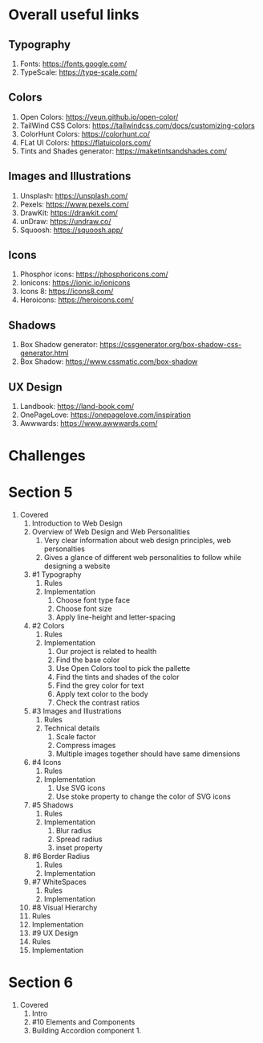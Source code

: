# Overall useful links

## Typography
1. Fonts: https://fonts.google.com/
2. TypeScale: https://type-scale.com/

## Colors
1. Open Colors: https://yeun.github.io/open-color/
2. TailWind CSS Colors: https://tailwindcss.com/docs/customizing-colors
3. ColorHunt Colors: https://colorhunt.co/
4. FLat UI Colors: https://flatuicolors.com/
5. Tints and Shades generator: https://maketintsandshades.com/

## Images and Illustrations
1. Unsplash: https://unsplash.com/
2. Pexels: https://www.pexels.com/
3. DrawKit: https://drawkit.com/
4. unDraw: https://undraw.co/
5. Squoosh: https://squoosh.app/

## Icons
1. Phosphor icons: https://phosphoricons.com/
2. Ionicons: https://ionic.io/ionicons
3. Icons 8: https://icons8.com/
4. Heroicons: https://heroicons.com/

## Shadows
1. Box Shadow generator: https://cssgenerator.org/box-shadow-css-generator.html
2. Box Shadow: https://www.cssmatic.com/box-shadow

## UX Design
1. Landbook: https://land-book.com/
2. OnePageLove: https://onepagelove.com/inspiration
3. Awwwards: https://www.awwwards.com/


# Challenges

# Section 5
1. Covered
   1. Introduction to Web Design
   2. Overview of Web Design and Web Personalities
      1. Very clear information about web design principles, web personalties
      2. Gives a glance of different web personalities to follow while designing a website
   3. #1 Typography
      1. Rules
      2. Implementation
         1. Choose font type face
         2. Choose font size
         3. Apply line-height and letter-spacing
   4. #2 Colors
      1. Rules
      2. Implementation
         1. Our project is related to health
         2. Find the base color
         3. Use Open Colors tool to pick the pallette
         4. Find the tints and shades of the color
         5. Find the grey color for text
         6. Apply text color to the body
         7. Check the contrast ratios
   5. #3 Images and Illustrations
      1. Rules
      2. Technical details
         1. Scale factor
         2. Compress images
         3. Multiple images together should have same dimensions
   6. #4 Icons
      1. Rules
      2. Implementation
         1. Use SVG icons
         2. Use stoke property to change the color of SVG icons
   7. #5 Shadows
      1. Rules
      2. Implementation
         1. Blur radius
         2. Spread radius
         3. inset property
   8. #6 Border Radius
      1. Rules
      2. Implementation
   9. #7 WhiteSpaces
      1.  Rules
      2.  Implementation
   10. #8 Visual Hierarchy
      1.  Rules
      2.  Implementation
   11. #9 UX Design
      1.  Rules
      2.  Implementation

# Section 6
1. Covered
   1. Intro
   2. #10 Elements and Components
   3. Building Accordion component
      1. 